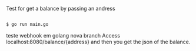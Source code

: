 Test for get a balance by passing an andress

```sh

$ go run main.go

```
teste webhook em golang nova branch
Access localhost:8080/balance/{address} and then you get the json of the balance.